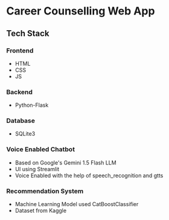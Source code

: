 # Career Counselling Web App
## Tech Stack
### Frontend
- HTML
- CSS
- JS
### Backend
- Python-Flask
### Database
- SQLite3
### Voice Enabled Chatbot
- Based on Google's Gemini 1.5 Flash LLM
- UI using Streamlit
- Voice Enabled with the help of speech_recognition and gtts
### Recommendation System
- Machine Learning Model used CatBoostClassifier
- Dataset from Kaggle

